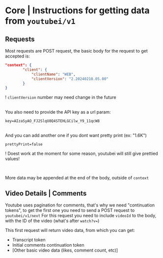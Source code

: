 # Core | Instructions for getting data from `youtubei/v1`

## Requests
Most requests are POST request, the basic body for the request to get accepted is:
```json
"context": {  
		"client": {
			"clientName": "WEB",
			"clientVersion": "2.20240210.05.00"
		}
}
```
! `clientVersion` number may need change in the future

<br>
You also need to provide the API key as a url param:

`key=AIzaSyAO_FJ2SlqU8Q4STEHLGCilw_Y9_11qcW8`

<br>
And you can add another one if you dont want pretty print (ex: "1.6K")

`prettyPrint=false`

! Doest work at the moment for some reason, youtubei will still give prettied values!

<br>

More data may be appended at the end of the body, outside of `context`

## Video Details | Comments
Youtube uses pagination for comments, that's why we need "continuation tokens", to get the first one you need to send a POST request to `youtubei/v1/next`
For this request you need to include `videoId` to the body, with the ID of the video (what's after `watch?v=`)

This first request will return video data, from which you can get:

- Transcript token
- Initial comments continuation token
- \[Other basic video data (likes, comment count, etc)\]
